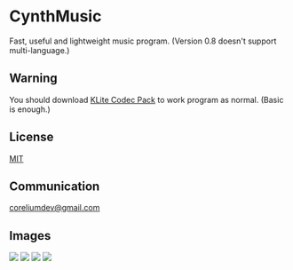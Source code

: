 # CynthMusic
Fast, useful and lightweight music program.
(Version 0.8 doesn't support multi-language.)

## Warning
You should download [KLite Codec Pack](https://codecguide.com/download_kl) to work program as normal. (Basic is enough.)

## License

[MIT](https://opensource.org/licenses/MIT)

## Communication

coreliumdev@gmail.com

## Images

![](https://i.ibb.co/SKR7smm/1.png)
![](https://i.ibb.co/sm652Qr/2.png)
![](https://i.ibb.co/Fb37j9n/3.png)
![](https://i.ibb.co/hZ6Cw2F/4.png)
